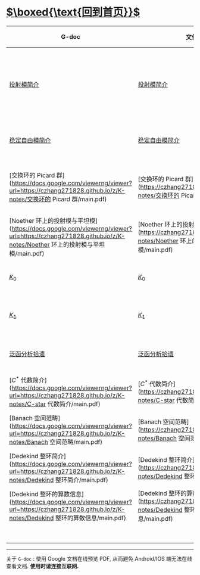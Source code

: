 #  [$\boxed{\text{回到首页}}$](https://czhang271828.github.io/z/) 

| G-doc                                                        | 文件                                                         | 子章节                                                       |   类别   |               状态                |                                              $\TeX$ 源码地址 |
| ------------------------------------------------------------ | ------------------------------------------------------------ | :----------------------------------------------------------- | :------: | :-------------------------------: | -----------------------------------------------------------: |
| [投射模简介](https://docs.google.com/viewerng/viewer?url=https://czhang271828.github.io/z/K-notes/投射模简介/main.pdf) | [投射模简介](https://czhang271828.github.io/z/K-notes/投射模简介/main.pdf) | Abel 中投射对象的的等价定义; <br />投射对象的性质;<br />投射对象为自由对象之直和项; | 代数基础 | <font color = green>完善中</font> | [点击下载](https://czhang271828.github.io/z/K-notes/投射模简介/main.tex) |
| [稳定自由模简介](https://docs.google.com/viewerng/viewer?url=https://czhang271828.github.io/z/K-notes/稳定自由模简介/main.pdf) | [稳定自由模简介](https://czhang271828.github.io/z/K-notes/稳定自由模简介/main.pdf) | 稳定自由模;<br />对偶模, 投射模的结构;<br />                 | 代数基础 | <font color = green>完善中</font> | [点击下载](https://czhang271828.github.io/z/K-notes/稳定自由模简介/main.tex) |
| [交换环的 Picard 群](https://docs.google.com/viewerng/viewer?url=https://czhang271828.github.io/z/K-notes/交换环的 Picard 群/main.pdf) | [交换环的 Picard 群](https://czhang271828.github.io/z/K-notes/交换环的 Picard 群/main.pdf) | 可逆模 $=$ 线丛 $=$ 交换半环 $R\mathrm{-Mod}$ 中单位;<br />一些代数几何解释 | 代数基础 |            **待进行**             | [点击下载](https://czhang271828.github.io/z/K-notes/交换环的 Picard 群/main.tex) |
| [Noether 环上的投射模与平坦模](https://docs.google.com/viewerng/viewer?url=https://czhang271828.github.io/z/K-notes/Noether 环上的投射模与平坦模/main.pdf) | [Noether 环上的投射模与平坦模](https://czhang271828.github.io/z/K-notes/Noether 环上的投射模与平坦模/main.pdf) | 有限展示与有限生成模;<br />投射模的秩 (纤维);                | 代数基础 | <font color = blue>编辑中</font>  | [点击下载](https://czhang271828.github.io/z/K-notes/Noether 环上的投射模与平坦模/main.tex) |
| [$K_0$](https://docs.google.com/viewerng/viewer?url=https://czhang271828.github.io/z/K-notes/K0/main.pdf) | [$K_0$](https://czhang271828.github.io/z/K-notes/K0/main.pdf) | 环的 Grothendieck 群;<br />                                  | 代数基础 | <font color = blue>编辑中</font>  | [点击下载](https://czhang271828.github.io/z/K-notes/K0/main.tex) |
| [$K_1$](https://docs.google.com/viewerng/viewer?url=https://czhang271828.github.io/z/K-notes/K1/main.pdf) | [$K_1$](https://czhang271828.github.io/z/K-notes/K1/main.pdf) | 环的 Bass-Whitehead 群;<br />                                | 代数基础 |            **待进行**             | [点击下载](https://czhang271828.github.io/z/K-notes/K1/main.tex) |
| [泛函分析拾遗](https://docs.google.com/viewerng/viewer?url=https://czhang271828.github.io/z/K-notes/泛函分析拾遗/main.pdf) | [泛函分析拾遗](https://czhang271828.github.io/z/K-notes/泛函分析拾遗/main.pdf) | 泛函分析拾遗, $C^\ast$ 代数简介;<br />**(急需章节整理!)**    | 泛函分析 | <font color = blue>编辑中</font>  | [点击下载](https://czhang271828.github.io/z/K-notes/泛函分析拾遗/main.tex) |
| [$C^\ast$ 代数简介](https://docs.google.com/viewerng/viewer?url=https://czhang271828.github.io/z/K-notes/C-star 代数简介/main.pdf) | [$C^\ast$ 代数简介](https://czhang271828.github.io/z/K-notes/C-star 代数简介/main.pdf) | $C^\ast$ 代数的 $K_0$ 群                                     | 泛函分析 | <font color = blue>编辑中</font>  | [点击下载](https://czhang271828.github.io/z/K-notes/C-star 代数简介/main.tex) |
| [Banach 空间范畴](https://docs.google.com/viewerng/viewer?url=https://czhang271828.github.io/z/K-notes/Banach 空间范畴/main.pdf) | [Banach 空间范畴](https://czhang271828.github.io/z/K-notes/Banach 空间范畴/main.pdf) |                                                              | 泛函分析 |            **待进行**             | [点击下载](https://czhang271828.github.io/z/K-notes/Banach 空间范畴/main.tex) |
| [Dedekind 整环简介](https://docs.google.com/viewerng/viewer?url=https://czhang271828.github.io/z/K-notes/Dedekind 整环简介/main.pdf) | [Dedekind 整环简介](https://czhang271828.github.io/z/K-notes/Dedekind 整环简介/main.pdf) |                                                              | 代数数论 | <font color = blue>编辑中</font>  | [点击下载](https://czhang271828.github.io/z/K-notes/Dedekind 整环简介/main.tex) |
| [Dedekind 整环的算数信息](https://docs.google.com/viewerng/viewer?url=https://czhang271828.github.io/z/K-notes/Dedekind 整环的算数信息/main.pdf) | [Dedekind 整环的算数信息](https://czhang271828.github.io/z/K-notes/Dedekind 整环的算数信息/main.pdf) |                                                              | 代数数论 |            **待进行**             | [点击下载](https://czhang271828.github.io/z/K-notes/Dedekind 整环的算数信息/main.tex) |
|                                                              |                                                              |                                                              |          |                                   |                                                              |
|                                                              |                                                              |                                                              |          |                                   |                                                              |
|                                                              |                                                              |                                                              |          |                                   |                                                              |
|                                                              |                                                              |                                                              |          |                                   |                                                              |
|                                                              |                                                              |                                                              |          |                                   |                                                              |
|                                                              |                                                              |                                                              |          |                                   |                                                              |
|                                                              |                                                              |                                                              |          |                                   |                                                              |
|                                                              |                                                              |                                                              |          |                                   |                                                              |

***

关于 `G-doc` : 使用 Google 文档在线预览 PDF, 从而避免 Android/IOS 端无法在线查看文档. **使用时请连接互联网.** 

